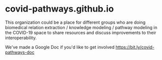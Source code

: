 # covid-pathways.github.io

This organization could be a place for different groups who are doing biomedical
relation extraction / knowledge modeling / pathway modeling in the COVID-19 space
to share resources and discuss improvements to their interoperability. 

We've made a Google Doc if you'd like to get involved https://bit.ly/covid-pathways-doc
